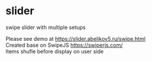 # slider
swipe slider with multiple setups

Please see demo at https://slider.abelikov5.ru/swipe.html <br>
Created base on SwipeJS https://swiperjs.com/ <br>
Items shufle before display on user side
